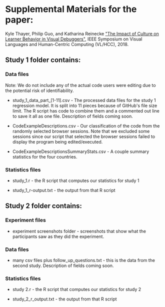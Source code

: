 Supplemental Materials for the paper:
======

  Kyle Thayer, Philip Guo, and Katharina Reinecke ["The Impact of Culture on Learner Behavior in Visual Debuggers"](http://www.kylethayer.com/#/publications/culture_debuggers), IEEE Symposium on Visual Languages and Human-Centric Computing (VL/HCC), 2018.

   
Study 1 folder contains:
-----

### Data files

Note: We do not include any of the actual code users were editing due to the potential risk of identifiability.

  * study_1_data_part_[1-11].csv - The processed data files for the study 1 regression model. It is split into 11 pieces because of GitHub's file size limit. The R script has code to combine them and a commented out line to save it all as one file. Description of fields coming soon.
  
  * CodeExampleDescriptions.csv - Our classification of the code from the randomly selected browser sessions. Note that we excluded some sessions since our script that selected the browser sessions failed to display the program being edited/executed. 
  
  * CodeExampleDescriptionsSummaryStats.csv - A couple summary statistics for the four countries.

### Statistics files

  * study_1.r - the R script that computes our statistics for study 1
  
  * study_1_r-output.txt - the output from that R script
  

  
  
Study 2 folder contains:
-----

### Experiment files

  * experiment screenshots folder - screenshots that show what the participants saw as they did the experiment.

### Data files

  * many csv files plus follow_up_questions.txt - this is the data from the second study. Description of fields coming soon.

  
### Statistics files

  * study 2.r - the R script that computes our statistics for study 2
  
  * study_2_r_output.txt - the output from that R script
  
 
